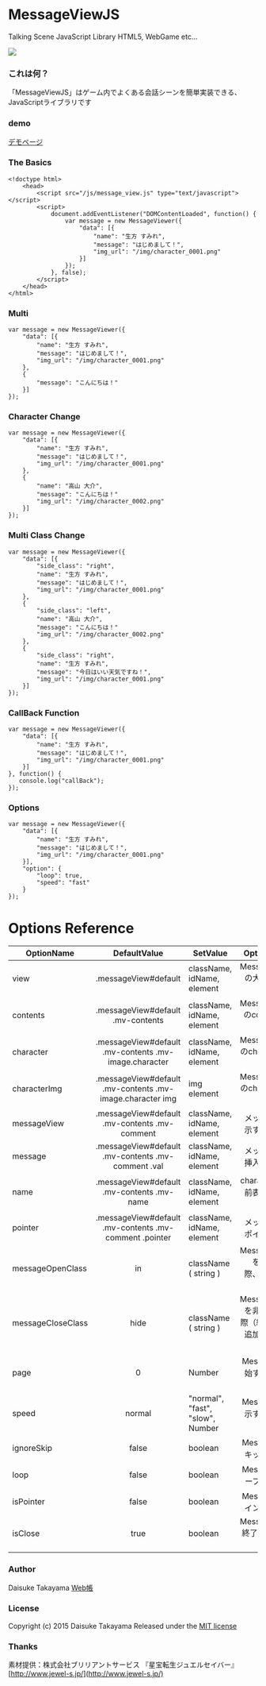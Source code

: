 # MessageViewJS
Talking Scene JavaScript Library
HTML5, WebGame etc...

![](https://github.com/webcyou/MessageViewJS/blob/master/demo/img/screen_shot.png)

### これは何？
「MessageViewJS」はゲーム内でよくある会話シーンを簡単実装できる、JavaScriptライブラリです


### demo
[デモページ](http://webcyou.com/message_view_js/demo/)


### The Basics

```
<!doctype html>
    <head>
        <script src="/js/message_view.js" type="text/javascript"></script>
        <script>
            document.addEventListener("DOMContentLoaded", function() {
                var message = new MessageViewer({
                    "data": [{
                        "name": "生方 すみれ",
                        "message": "はじめまして！",
                        "img_url": "/img/character_0001.png"
                    }]
                });
            }, false);
        </script>
    </head>
</html>
```

### Multi

```
var message = new MessageViewer({
    "data": [{
        "name": "生方 すみれ",
        "message": "はじめまして！",
        "img_url": "/img/character_0001.png"
    },
    {
        "message": "こんにちは！"
    }]
});
```

### Character Change
```
var message = new MessageViewer({
    "data": [{
        "name": "生方 すみれ",
        "message": "はじめまして！",
        "img_url": "/img/character_0001.png"
    },
    {
        "name": "高山 大介",
        "message": "こんにちは！"
        "img_url": "/img/character_0002.png"
    }]
});
```

### Multi Class Change

```
var message = new MessageViewer({
    "data": [{
        "side_class": "right",
        "name": "生方 すみれ",
        "message": "はじめまして！",
        "img_url": "/img/character_0001.png"
    },
    {
        "side_class": "left",
        "name": "高山 大介",
        "message": "こんにちは！"
        "img_url": "/img/character_0002.png"
    },
    {
        "side_class": "right",
        "name": "生方 すみれ",
        "message": "今日はいい天気ですね！",
        "img_url": "/img/character_0001.png"
    }]
});
```

### CallBack Function

```
var message = new MessageViewer({
    "data": [{
        "name": "生方 すみれ",
        "message": "はじめまして！",
        "img_url": "/img/character_0001.png"
    }]
}, function() {
   console.log("callBack");
});
```

### Options

```
var message = new MessageViewer({
    "data": [{
        "name": "生方 すみれ",
        "message": "はじめまして！",
        "img_url": "/img/character_0001.png"
    }],
    "option": {
        "loop": true,
        "speed": "fast"
    }
});
```

# Options Reference

| OptionName        | DefaultValue         | SetValue                 | OptionDetail|
| --------------- |:---------------:| -------------------- | -------:|
| view | .messageView#default | className, idName, element        | MessageViewの大枠となる要素     |
| contents | .messageView#default .mv-contents | className, idName, element | MessageViewのcontentsとなる要素     |
| character | .messageView#default .mv-contents .mv-image.character  | className, idName, element|MessageViewのcharacterとなる要素|
| characterImg | .messageView#default .mv-contents .mv-image.character img| img element|MessageViewのcharacterのimg要素|
| messageView | .messageView#default .mv-contents .mv-comment|className, idName, element|メッセージ表示する親要素|
| message | .messageView#default .mv-contents .mv-comment .val|className, idName, element|メッセージを挿入する要素|
| name | .messageView#default .mv-contents .mv-name|className, idName, element|characterの名前表示する要素|
| pointer | .messageView#default .mv-contents .mv-comment .pointer|className, idName, element|メッセージのポインタ要素|
| messageOpenClass | in |className ( string )|MessageViewを表示する際、追加するクラス名|
| messageCloseClass | hide |className ( string )|MessageViewを非表示する際（終了後）、追加するクラス名|
| page | 0 |Number|Messageを開始するページナンバー|
| speed | normal |"normal", "fast", "slow", Number|Messageを表示するスピード|
| ignoreSkip | false |boolean|Messageのスキップを無効|
| loop | false |boolean|Messageをループさせるか|
| isPointer | false |boolean| Messageのポインター表示 |
| isClose | true |boolean| MessageView終了後のView表示 |

### Author
Daisuke Takayama
[Web帳](http://www.webcyou.com/)


### License
Copyright (c) 2015 Daisuke Takayama
Released under the [MIT license](http://opensource.org/licenses/mit-license.php)


### Thanks
素材提供：株式会社ブリリアントサービス
『星宝転生ジュエルセイバー』[http://www.jewel-s.jp/](http://www.jewel-s.jp/)
